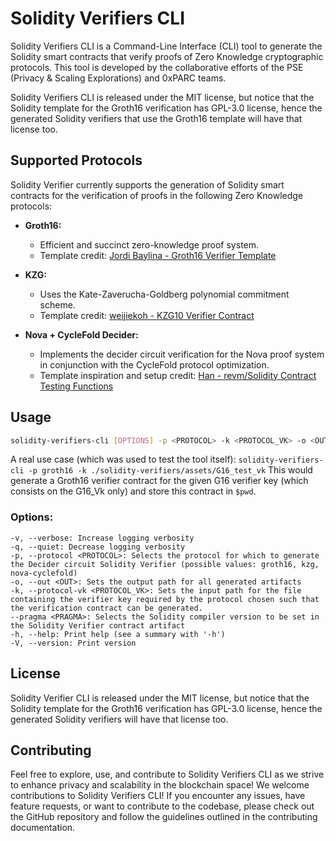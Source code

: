 # Solidity Verifiers CLI

Solidity Verifiers CLI is a Command-Line Interface (CLI) tool to generate the Solidity smart contracts that verify proofs of Zero Knowledge cryptographic protocols. This tool is developed by the collaborative efforts of the PSE (Privacy & Scaling Explorations) and 0xPARC teams.

Solidity Verifiers CLI is released under the MIT license, but notice that the Solidity template for the Groth16 verification has GPL-3.0 license, hence the generated Solidity verifiers that use the Groth16 template will have that license too.

## Supported Protocols

Solidity Verifier currently supports the generation of Solidity smart contracts for the verification of proofs in the following Zero Knowledge protocols:

- **Groth16:**
  - Efficient and succinct zero-knowledge proof system.
  - Template credit: [Jordi Baylina - Groth16 Verifier Template](https://github.com/iden3/snarkjs/blob/master/templates/verifier_groth16.sol.ejs)

- **KZG:**
  - Uses the Kate-Zaverucha-Goldberg polynomial commitment scheme.
  - Template credit: [weijiekoh - KZG10 Verifier Contract](https://github.com/weijiekoh/libkzg/blob/master/sol/KZGVerifier.sol)

- **Nova + CycleFold Decider:**
  - Implements the decider circuit verification for the Nova proof system in conjunction with the CycleFold protocol optimization.
  - Template inspiration and setup credit: [Han - revm/Solidity Contract Testing Functions](https://github.com/privacy-scaling-explorations/halo2-solidity-verifier/tree/main)

## Usage

```bash
solidity-verifiers-cli [OPTIONS] -p <PROTOCOL> -k <PROTOCOL_VK> -o <OUTPUT_PATH>
```

A real use case (which was used to test the tool itself):
`solidity-verifiers-cli -p groth16 -k ./solidity-verifiers/assets/G16_test_vk`
This would generate a Groth16 verifier contract for the given G16 verifier key (which consists on the G16_Vk only) and store this contract in `$pwd`.

### Options:
    -v, --verbose: Increase logging verbosity
    -q, --quiet: Decrease logging verbosity
    -p, --protocol <PROTOCOL>: Selects the protocol for which to generate the Decider circuit Solidity Verifier (possible values: groth16, kzg, nova-cyclefold)
    -o, --out <OUT>: Sets the output path for all generated artifacts
    -k, --protocol-vk <PROTOCOL_VK>: Sets the input path for the file containing the verifier key required by the protocol chosen such that the verification contract can be generated.
    --pragma <PRAGMA>: Selects the Solidity compiler version to be set in the Solidity Verifier contract artifact
    -h, --help: Print help (see a summary with '-h')
    -V, --version: Print version

## License
Solidity Verifier CLI is released under the MIT license, but notice that the Solidity template for the Groth16 verification has GPL-3.0 license, hence the generated Solidity verifiers will have that license too.

## Contributing
Feel free to explore, use, and contribute to Solidity Verifiers CLI as we strive to enhance privacy and scalability in the blockchain space!
We welcome contributions to Solidity Verifiers CLI! If you encounter any issues, have feature requests, or want to contribute to the codebase, please check out the GitHub repository and follow the guidelines outlined in the contributing documentation.
